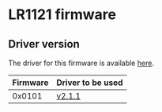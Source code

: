# LR1121 firmware

## Driver version

The driver for this firmware is available [here](https://github.com/Lora-net/SWDR001).

| Firmware | Driver to be used                                                 |
| -------- | ----------------------------------------------------------------- |
| 0x0101   | [v2.1.1](https://github.com/Lora-net/SWDR001/releases/tag/v2.1.1) |
